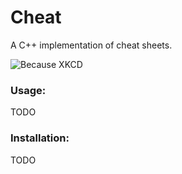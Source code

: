 # Cheat

A C++ implementation of cheat sheets.

![Because XKCD](https://imgs.xkcd.com/comics/tar.png)


### Usage:

TODO


### Installation:

TODO

